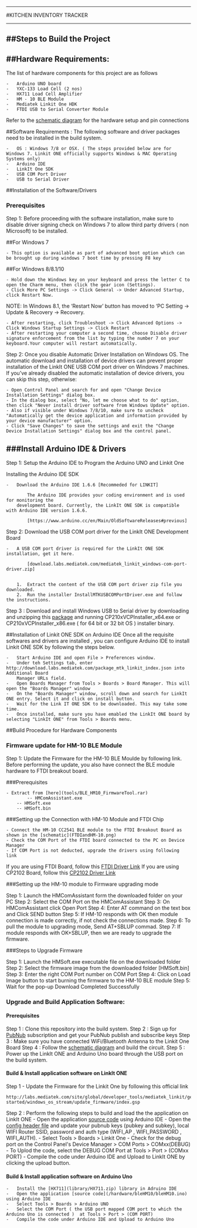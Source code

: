 ***************************
#KITCHEN INVENTORY TRACKER 
***************************

##Steps to Build the Project 
---------------------------

##Hardware Requirements:
-----------------------
The list of hardware components for this project are as follows

	-	Arduino UNO board
	-	YXC-133 Load Cell (2 nos)
	-	HX711 Load Cell Amplifier 
	-	HM - 10 BLE Module
	-	Mediatek Linkit One HDK
	-	FTDI USB to Serial Converter Module

Refer to the [schematic diagram](Schematic.png) for the hardware setup and pin connections

##Software Requirements :
The following software and driver packages need to be installed in the build system. 

	- 	OS : Windows 7/8 or OSX. ( The steps provided below are for Windows 7. Linkit ONE officially supports Windows & MAC Operating Systems only)
	- 	Arduino IDE
	- 	LinkIt One SDK
	- 	USB COM Port Driver
	- 	USB to Serial Driver  


##Installation of the Software/Drivers

### Prerequisites
Step 1: Before proceeding with the software installation, make sure to disable driver signing check on Windows 7 to allow third party drivers ( non Microsoft) to be installed. 

##For Windows 7 
	
	- This option is available as part of advanced boot option which can be brought up during windows 7 boot time by pressing F8 key
	
##For Windows 8/8.1/10

	- Hold down the Windows key on your keyboard and press the letter C to open the Charm menu, then click the gear icon (Settings).
	- Click More PC Settings -> Click General -> Under Advanced Startup, click Restart Now.

NOTE: In Windows 8.1, the ‘Restart Now’ button has moved to ‘PC Setting -> Update & Recovery -> Recovery.

	- After restarting, click Troubleshoot -> Click Advanced Options -> Click Windows Startup Settings -> Click Restart
	- After restarting your computer a second time, choose Disable driver signature enforcement from the list by typing the number 7 on your keyboard.Your computer will restart automatically.
	
Step 2: Once you disable Automatic Driver Installation on Windows OS. The automatic download and installation of device drivers can prevent proper installation of the LinkIt ONE USB COM port driver on Windows 7 machines. If you’ve already disabled the automatic installation of device drivers, you can skip this step, otherwise:

	- Open Control Panel and search for and open "Change Device Installation Settings" dialog box.
	- In the dialog box, select "No, let me choose what to do" option, then click "Never install driver software from Windows Update" option. 
	- Also if visible under Windows 7/8/10, make sure to uncheck "Automatically get the device application and information provided by your device manufacturer" option.
	- Click "Save Changes" to save the settings and exit the "Change Device Installation Settings" dialog box and the control panel.
	 

###Install Arduino IDE & Drivers
----------------------------------------------------
Step 1: Setup the Arduino IDE to Program the Arduino UNO and Linkit One

Installing the Arduino IDE SDK

	- 	Download the Arduino IDE 1.6.6 [Recommeded for LINKIT]
		
			The Arduino IDE provides your coding environment and is used for monitoring the 
		development board. Currently, the LinkIt ONE SDK is compatible with Arduino IDE version 1.6.6.

			[https://www.arduino.cc/en/Main/OldSoftwareReleases#previous]


Step 2: Download the USB COM port driver for the LinkIt ONE Development Board

	- 	A USB COM port driver is required for the LinkIt ONE SDK installation, get it here.

			[download.labs.mediatek.com/mediatek_linkit_windows-com-port-driver.zip]


		1.	Extract the content of the USB COM port driver zip file you downloaded.
		2.	Run the installer InstallMTKUSBCOMPortDriver.exe and follow the instructions.

Step 3 : Download and install Windows USB to Serial driver by downloading and unzipping this [package](tools/CP210x_Windows_Drivers.zip) and running CP210xVCPInstaller_x64.exe or CP210xVCPInstaller_x86.exe ( for 64 bit or 32 bit OS ) installer binary.


##Installation of Linkit ONE SDK on Arduino IDE
Once all the requisite softwares and drivers are installed , you can configure Arduino IDE to install Linkit ONE SDK by following the steps below.

    -	Start Arduino IDE and open File > Preferences window.
    -	Under teh Settings tab, enter http://download.labs.mediatek.com/package_mtk_linkit_index.json into Additional Board 
    	Manager URLs field. 
    -	Open Boards Manager from Tools > Boards > Board Manager. This will open the "Boards Manager" window
    -	On the "Boards Manager" window, scroll down and search for LinkIt ONE entry. Select it and click on install button.
    -	Wait for the Link IT ONE SDK to be downloaded. This may take some time.
    -	Once installed, make sure you have emabled the LinkIt ONE board by selecting "LinkIt ONE" from Tools > Boards menu.


##Build Procedure for Hardware Components

### Firmware update for HM-10 BLE Module

Step 1: Update the Firmware for the HM-10 BLE Moulde by following link. Before performing the update, you also have connect the BLE module hardware to FTDI breakout board.   

###Prerequisites 

	- Extract from [here](tools/BLE_HM10_FirmwareTool.rar)
        	-- HMComAssistant.exe
	   	-- HMSoft.exe
	 	-- HMSoft.bin

###Setting up the Connection with HM-10 Module and FTDI Chip

	- Connect the HM-10 CC2541 BLE module to the FTDI Breakout Board as shown in the [schematic](FTDIandHM-10.png)
	- Check the COM Port of the FTDI board connected to the PC on Device Manager
	- If COM Port is not deducted, upgrade the drivers using following link
	    
If you are using FTDI Board, follow this [FTDI Driver Link](http://www.ftdichip.com/Drivers/D2XX.htm)
If you are using CP2102 Board, follow this [CP2102 Driver Link](https://www.silabs.com/products/mcu/Pages/USBtoUARTBridgeVCPDrivers.aspx)

###Setting up the HM-10 module to Firmware upgrading mode

Step 1: Launch the HMComAssistant form the downloaded folder on your PC
Step 2: Select the COM Port on the HMComAssistant
Step 3: On HMComAssistant click Open Port
Step 4: Enter AT command on the text box and Click SEND button
Step 5: If HM-10 responds with OK then module connection is made correctly, if not check the connections made.
Step 6: To pull the module to upgrading mode, Send AT+SBLUP commad.
Step 7: If module responds with OK+SBLUP, then we are ready to upgrade the firmware.

###Steps to Upgrade Firmware

Step 1: Launch the HMSoft.exe executable file on the downloaded folder
Step 2: Select the firmware image from the downloaded folder [HMSoft.bin]
Step 3: Enter the right COM Port number on COM Port
Step 4: Click on Load Image button to start burning the firmware to the HM-10 BLE module
Step 5: Wait for the pop-up Download Completed Successfully

### Upgrade and Build Application Software:

#### Prerequisites
Step 1 : Clone this repository into the build system.
Step 2 : Sign up for [PubNub](www.pubnub.com) subscription and get your PubNub publish and subscribe keys
Step 3 : Make sure you have connected WiFi/Bluetooth Antenna to the Linkit One Board
Step 4 : Follow the [schematic diagram](Schematic.png) and build the circuit.
Step 5 : Power up the LinkIt ONE and Arduino Uno board through the USB port on the build system. 

#### Build & Install application software on LinkIt ONE
Step 1 - Update the Firmware for the Linkit One by following this official link

	http://labs.mediatek.com/site/global/developer_tools/mediatek_linkit/get-started/windows_os_stream/update_firmware/index.gsp

Step 2 : Perform the following steps to build and load the the application on LinkIt ONE 
	-	Open the application [source code](linkitble/pubnub_linkit/pubnub_linkit.ino) using Arduino IDE
	-	Open the [config header file](linkitble/pubnub_linkit/settings.h) and update your pubnub keys (pubkey and subkey), local WIFI Router SSID, password and auth type (WIFI_AP , WIFI_PASSWORD , WIFI_AUTH).
	-	Select Tools > Boards > Linkit One
	-	Check for the debug port on the Control Panel's Device Manager > COM Ports > COMxx(DEBUG)
	-	To Uplod the code, select the DEBUG COM Port at Tools > Port > (COMxx PORT)
	- 	Compile the code under Arduino IDE and Upload to LinkIt ONE by clicking the upload button.
	

#### Build & Install application software on Arduino Uno

	-	Install the [HX711](library/HX711.zip) library in Adruino IDE
	-	Open the application [source code](/hardware/bleHM10/bleHM10.ino) using Arduino IDE
	-	Select Tools > Boards > Arduino UNO
	-	Select the COM Port ( the USB port mapped COM port to which the Arduino Uno is connected )  at Tools > Port > (COM PORT)
	- 	Compile the code under Arduino IDE and Upload to Arduino Uno
	


